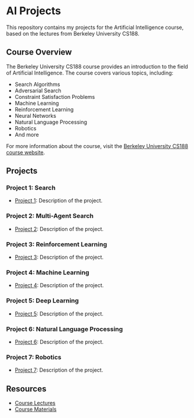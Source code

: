 # AI Projects

This repository contains my projects for the Artificial Intelligence course, based on the lectures from Berkeley University CS188.

## Course Overview

The Berkeley University CS188 course provides an introduction to the field of Artificial Intelligence. The course covers various topics, including:

* Search Algorithms
* Adversarial Search
* Constraint Satisfaction Problems
* Machine Learning
* Reinforcement Learning
* Neural Networks
* Natural Language Processing
* Robotics
* And more

For more information about the course, visit the [Berkeley University CS188 course website](http://ai.berkeley.edu/home.html).

## Projects

### Project 1: Search
- [Project 1](Project1): Description of the project.

### Project 2: Multi-Agent Search
- [Project 2](Project2): Description of the project.

### Project 3: Reinforcement Learning
- [Project 3](Project3): Description of the project.

### Project 4: Machine Learning
- [Project 4](Project4): Description of the project.

### Project 5: Deep Learning
- [Project 5](Project5): Description of the project.

### Project 6: Natural Language Processing
- [Project 6](Project6): Description of the project.

### Project 7: Robotics
- [Project 7](Project7): Description of the project.

## Resources
- [Course Lectures](http://ai.berkeley.edu/lecture_videos.html)
- [Course Materials](http://ai.berkeley.edu/home.html)
